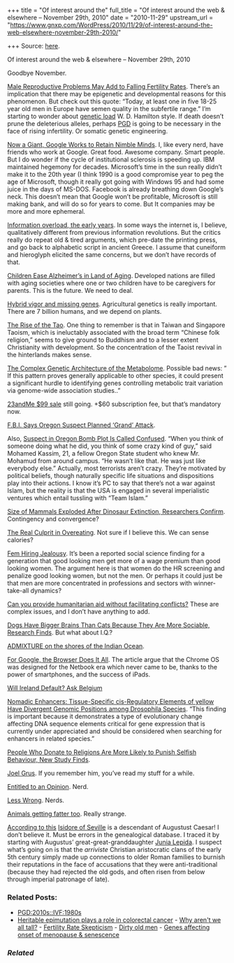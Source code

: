 +++
title = "Of interest around the"
full_title = "Of interest around the web & elsewhere – November 29th, 2010"
date = "2010-11-29"
upstream_url = "https://www.gnxp.com/WordPress/2010/11/29/of-interest-around-the-web-elsewhere-november-29th-2010/"

+++
Source: [here](https://www.gnxp.com/WordPress/2010/11/29/of-interest-around-the-web-elsewhere-november-29th-2010/).

Of interest around the web & elsewhere – November 29th, 2010

Goodbye November.

[Male Reproductive Problems May Add to Falling Fertility Rates](http://www.sciencedaily.com/releases/2010/11/101128194013.htm?utm_source=feedburner&utm_medium=feed&utm_campaign=Feed:+sciencedaily+(ScienceDaily:+Latest+Science+News)). There’s an implication that there may be epigenetic and developmental reasons for this phenomenon. But check out this quote: “Today, at least one in five 18-25 year old men in Europe have semen quality in the subfertile range.” I’m starting to wonder about [genetic load](https://en.wikipedia.org/wiki/Genetic_load) W. D. Hamilton style. If death doesn’t prune the deleterious alleles, perhaps [PGD](https://en.wikipedia.org/wiki/Preimplantation_genetic_diagnosis) is going to be necessary in the face of rising infertility. Or somatic genetic engineering.

[Now a Giant, Google Works to Retain Nimble Minds](http://www.nytimes.com/2010/11/29/technology/29google.html). I, like every nerd, have friends who work at Google. Great food. Awesome company. Smart people. But I do wonder if the cycle of institutional sclerosis is speeding up. IBM maintained hegemony for decades. Microsoft’s time in the sun really didn’t make it to the 20th year (I think 1990 is a good compromise year to peg the age of Microsoft, though it really got going with Windows 95 and had some juice in the days of MS-DOS. Facebook is already breathing down Google’s neck. This doesn’t mean that Google won’t be profitable, Microsoft is still making bank, and will do so for years to come. But It companies may be more and more ephemeral.

[Information overload, the early years](http://www.boston.com/bostonglobe/ideas/articles/2010/11/28/information_overload_the_early_years/?page=full). In some ways the internet is, I believe, qualitatively different from previous information revolutions. But the critics really do repeat old & tired arguments, which pre-date the printing press, and go back to alphabetic script in ancient Greece. I assume that cuneiform and hieroglyph elicited the same concerns, but we don’t have records of that.

  
[Children Ease Alzheimer’s in Land of Aging](http://www.nytimes.com/2010/11/26/health/26alzheimers.html?hpw). Developed nations are filled with aging societies where one or two children have to be caregivers for parents. This is the future. We need to deal.

[Hybrid vigor and missing genes](http://www.jamesandthegiantcorn.com/2010/11/27/hybrid-vigor-and-missing-genes/?utm_source=feedburner&utm_medium=feed&utm_campaign=Feed:+ResearchBloggingBiologyEnglish+(Research+Blogging+-+English+-+Biology)&utm_content=Google+Feedfetcher). Agricultural genetics is really important. There are 7 billion humans, and we depend on plants.

[The Rise of the Tao](http://www.nytimes.com/2010/11/07/magazine/07religion-t.html?_r=1&scp=1&sq=christianity%20china%20sect&st=cse). One thing to remember is that in Taiwan and Singapore Taoism, which is ineluctably associated with the broad term “Chinese folk religion,” seems to give ground to Buddhism and to a lesser extent Christianity with development. So the concentration of the Taoist revival in the hinterlands makes sense.

[The Complex Genetic Architecture of the Metabolome](http://www.plosgenetics.org/article/info:doi/10.1371/journal.pgen.1001198). Possible bad news: ” If this pattern proves generally applicable to other species, it could present a significant hurdle to identifying genes controlling metabolic trait variation via genome-wide association studies..”

[23andMe \$99 sale](https://www.23andme.com/) still going. +\$60 subscription fee, but that’s mandatory now.

[F.B.I. Says Oregon Suspect Planned ‘Grand’ Attack](http://www.nytimes.com/2010/11/28/us/28portland.html?hp).

Also, [Suspect in Oregon Bomb Plot Is Called Confused](http://www.nytimes.com/2010/11/29/us/29suspect.html?hp). “When you think of someone doing what he did, you think of some crazy kind of guy,” said Mohamed Kassim, 21, a fellow Oregon State student who knew Mr. Mohamud from around campus. “He wasn’t like that. He was just like everybody else.” Actually, most terrorists aren’t crazy. They’re motivated by political beliefs, though naturally specific life situations and dispositions play into their actions. I know it’s PC to say that there’s not a war against Islam, but the reality is that the USA is engaged in several imperialistic ventures which entail tussling with “Team Islam.”

[Size of Mammals Exploded After Dinosaur Extinction, Researchers Confirm](http://www.sciencedaily.com/releases/2010/11/101125202007.htm?utm_source=feedburner&utm_medium=feed&utm_campaign=Feed:+sciencedaily+(ScienceDaily:+Latest+Science+News)). Contingency and convergence?

[The Real Culprit in Overeating](http://online.wsj.com/article/SB10001424052748704170404575624661712352720.html). Not sure if I believe this. We can sense calories?

[Fem Hiring Jealousy](http://www.overcomingbias.com/2010/11/jealousy-hurts-pretty-women.html). It’s been a reported social science finding for a generation that good looking men get more of a wage premium than good looking women. The argument here is that women do the HR screening and penalize good looking women, but not the men. Or perhaps it could just be that men are more concentrated in professions and sectors with winner-take-all dynamics?

[Can you provide humanitarian aid without facilitating conflicts?](http://www.newyorker.com/arts/critics/atlarge/2010/10/11/101011crat_atlarge_gourevitch?currentPage=all) These are complex issues, and I don’t have anything to add.

[Dogs Have Bigger Brains Than Cats Because They Are More Sociable, Research Finds](http://www.sciencedaily.com/releases/2010/11/101127105348.htm?utm_source=feedburner&utm_medium=feed&utm_campaign=Feed:+sciencedaily+(ScienceDaily:+Latest+Science+News)). But what about I.Q.?

[ADMIXTURE on the shores of the Indian Ocean](https://dienekes.blogspot.com/2010/11/admixture-on-shores-of-indian-ocean.html).

[For Google, the Browser Does It All](http://www.nytimes.com/2010/11/25/technology/25chrome.html?partner=rss&emc=rss). The article argue that the Chrome OS was designed for the Netbook era which never came to be, thanks to the power of smartphones, and the success of iPads.

[Will Ireland Default? Ask Belgium](http://economix.blogs.nytimes.com/2010/11/25/will-ireland-default-ask-belgium/?hp)

[Nomadic Enhancers: Tissue-Specific cis-Regulatory Elements of yellow Have Divergent Genomic Positions among Drosophila Species](http://www.plosgenetics.org/article/info:doi/10.1371/journal.pgen.1001222?utm_source=feedburner&utm_medium=feed&utm_campaign=Feed:+plosgenetics/NewArticles+(Ambra+-+Genetics+New+Articles)). “This finding is important because it demonstrates a type of evolutionary change affecting DNA sequence elements critical for gene expression that is currently under appreciated and should be considered when searching for enhancers in related species.”

[People Who Donate to Religions Are More Likely to Punish Selfish Behaviour, New Study Finds](http://www.sciencedaily.com/releases/2010/11/101124085942.htm?utm_source=feedburner&utm_medium=feed&utm_campaign=Feed:+sciencedaily+(ScienceDaily:+Latest+Science+News)).

[Joel Grus](http://joelgrus.com/). If you remember him, you’ve read my stuff for a while.

[Entitled to an Opinion](http://entitledtoanopinion.wordpress.com/). Nerd.

[Less Wrong](http://lesswrong.com/). Nerds.

[Animals getting fatter too](http://news.discovery.com/animals/fat-pets-obesity-weight.html). Really strange.

[According to this](http://wc.rootsweb.ancestry.com/cgi-bin/igm.cgi?op=PED&db=bernd-jansen&id=I47267) [Isidore of Seville](https://en.wikipedia.org/wiki/Isidore_of_Seville) is a descendant of Augustust Caesar! I don’t believe it. Must be errors in the genealogical database. I traced it by starting with Augustus’ great-great-granddaughter [Junia Lepida](https://en.wikipedia.org/wiki/Junia_Lepida). I suspect what’s going on is that the *arriviste* Christian aristocratic clans of the early 5th century simply made up connections to older Roman families to burnish their reputations in the face of accusations that they were anti-traditional (because they had rejected the old gods, and often risen from below through imperial patronage of late).

### Related Posts:

- [PGD:2010s::IVF:1980s](https://www.gnxp.com/WordPress/2012/01/07/pgd2010sivf1980s/)
- [Heritable epimutation plays a role in colorectal
  cancer](https://www.gnxp.com/WordPress/2006/09/14/heritable-epimutation-plays-a-role-in-colorectal-cancer/) - [Why aren't we all
  tall?](https://www.gnxp.com/WordPress/2012/08/09/why-arent-we-all-tall/) - [Fertility Rate
  Skepticism](https://www.gnxp.com/WordPress/2006/05/29/fertility-rate-skepticism/) - [Dirty old
  men](https://www.gnxp.com/WordPress/2007/08/29/dirty-old-men/) - [Genes affecting onset of menopause &
  senescence](https://www.gnxp.com/WordPress/2009/05/11/genes-affecting-onset-of-menopause-senescence/)

### *Related*

[](https://www.addtoany.com/add_to/facebook?linkurl=https%3A%2F%2Fwww.gnxp.com%2FWordPress%2F2010%2F11%2F29%2Fof-interest-around-the-web-elsewhere-november-29th-2010%2F&linkname=Of%20interest%20around%20the%20web%20%26%20elsewhere%20%E2%80%93%20November%2029th%2C%202010 "Facebook")[](https://www.addtoany.com/add_to/twitter?linkurl=https%3A%2F%2Fwww.gnxp.com%2FWordPress%2F2010%2F11%2F29%2Fof-interest-around-the-web-elsewhere-november-29th-2010%2F&linkname=Of%20interest%20around%20the%20web%20%26%20elsewhere%20%E2%80%93%20November%2029th%2C%202010 "Twitter")[](https://www.addtoany.com/add_to/email?linkurl=https%3A%2F%2Fwww.gnxp.com%2FWordPress%2F2010%2F11%2F29%2Fof-interest-around-the-web-elsewhere-november-29th-2010%2F&linkname=Of%20interest%20around%20the%20web%20%26%20elsewhere%20%E2%80%93%20November%2029th%2C%202010 "Email")[](https://www.addtoany.com/share)
